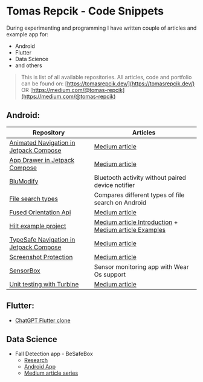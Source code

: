 # Tomas Repcik - Code Snippets

During experimenting and programming I have written couple of articles and example app for:

* Android
* Flutter
* Data Science
* and others

> This is list of all available repositories. All articles, code and portfolio can be found on: [https://tomasrepcik.dev/](https://tomasrepcik.dev/) OR [https://medium.com/@tomas-repcik](https://medium.com/@tomas-repcik)

## Android:

| Repository      | Articles |
| ----------- | ----------- |
| [Animated Navigation in Jetpack Compose](https://github.com/Foxpace/JetpackCompose-AnimatedNavigation) | [Medium article](https://medium.com/@tomas-repcik/jetpack-compose-and-screen-transition-animations-b361fc8164cc) |
| [App Drawer in Jetpack Compose](https://github.com/Foxpace/JetpackCompose-AppDrawerExample) | [Medium article](https://medium.com/@tomas-repcik/material-3-navigation-drawer-with-android-jetpack-compose-eda9285f9f4c)        |
| [BluModify](https://github.com/Foxpace/BluModify) | Bluetooth activity without paired device notifier |
| [File search types](https://github.com/Foxpace/FileF)   | Compares different types of file search on Android  |
| [Fused Orientation Api](https://github.com/Foxpace/MapView-FusedOrientationApi-Example)   | [Medium article](https://medium.com/proandroiddev/update-for-your-compass-new-android-orientation-api-dc4e5c25ca35)       |
| [Hilt example project](https://github.com/Foxpace/Hilt-example-project)   | [Medium article Introduction](https://tomas-repcik.medium.com/introduction-to-dependency-injection-88dba0beb929) + [Medium article Examples](https://tomas-repcik.medium.com/dependency-injection-with-hilt-in-android-development-e23fc636d65c)       |
| [TypeSafe Navigation in Jetpack Compose](https://github.com/Foxpace/JetpackCompose-TypeSafe-Navigation)  | [Medium article](https://medium.com/proandroiddev/jetpack-compose-screen-navigation-with-type-safety-337ec177026e) |
| [Screenshot Protection](https://github.com/Foxpace/Screenshot-Protection)   | [Medium article](https://medium.com/proandroiddev/multitasking-intrusion-and-preventing-screenshots-in-android-app-15bd8757c24d)  |
| [SensorBox](https://github.com/Foxpace/SensorBox)| Sensor monitoring app with Wear Os support |
| [Unit testing with Turbine](https://github.com/Foxpace/Android-Unit-Testing-with-Turbine)  | [Medium article](https://medium.com/proandroiddev/testing-android-flows-in-viewmodel-with-turbine-ea9bae7e811a)  |

## Flutter:

* [ChatGPT Flutter clone](https://github.com/Foxpace/chatGPT-Flutter-clone) 

## Data Science

* Fall Detection app - BeSafeBox 
  * [Research](https://github.com/Foxpace/BeSafeBox_research)
  * [Android App](https://github.com/Foxpace/BeSafeBox_Android_app)
  * [Medium article series](https://tomas-repcik.medium.com/list/fall-detection-android-app-besafebox-51b711742fa2)


